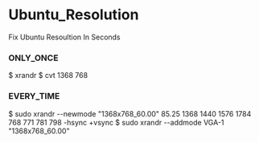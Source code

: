 # Ubuntu_Resolution
Fix Ubuntu Resoultion In Seconds

### ONLY_ONCE
$ xrandr
$ cvt 1368 768
### EVERY_TIME
$ sudo xrandr --newmode "1368x768_60.00"   85.25  1368 1440 1576 1784  768 771 781 798 -hsync +vsync
$ sudo xrandr --addmode VGA-1 "1368x768_60.00"

